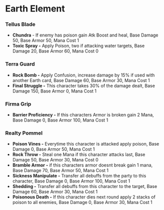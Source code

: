 # Earth Element

### Tellus Blade

* **Chundra** - If enemy has poison gain Atk Boost and heal, Base Damage 50, Base Armor 50, Mana Cost 1
* **Toxic Spray -** Apply Poison, two if attacking water targets, Base Damage 20, Base Armor 60, Mana Cost 0

### Terra Guard

* **Rock Bomb -** Apply Confusion, increase damage by 15% if used with another Earth card, Base Damage 60, Base Armor 30, Mana Cost 1
* **Final Struggle -** This character takes 30% of the damage dealt, Base Damage 150, Base Armor 0, Mana Cost 1

### Firma Grip

* **Barrier Proficiency -** If this characters Armor is broken gain 2 Mana, Base Damage 0, Base Armor 100, Mana Cost 1

### Realty Pommel

* **Poison Vines -** Everytime this character is attacked apply poison, Base Damage 0, Base Armor 50, Mana Cost 1
* **Rock Throw -** Steal one Mana if this character attacks last, Base Damage 50, Base Armor 30, Mana Cost 0
* **Bramble Armor -** if this characters armor doesnt break gain 1 mana, Base Damage 70, Base Armor 50, Mana Cost 1
* **Sickness Manipulate -** Transfer all debuffs from the party to this character, Base Damage 0, Base Armor 100, Mana Cost 1
* **Shedding -** Transfer all debuffs from this character to the target, Base Damage 60, Base Armor 30, Mana Cost 1
* **Poisonous Death -** If this character dies next round apply 2 stacks of poison to all enemies, Base Damage 0, Base Armor 30, Mana Cost 1
